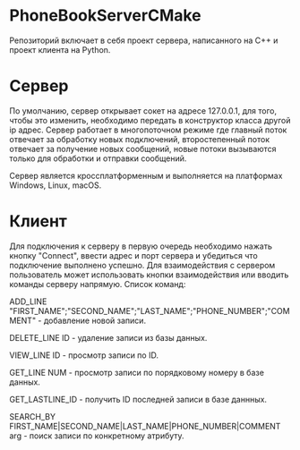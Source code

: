 # PhoneBookServerCMake

Репозиторий включает в себя проект сервера, написанного на C++ и проект клиента на Python.

# Сервер
По умолчанию, сервер открывает сокет на адресе 127.0.0.1, для того, чтобы это изменить, необходимо передать в конструктор класса другой ip адрес.
Сервер работает в многопоточном режиме где главный поток отвечает за обработку новых подключений, второстепенный поток отвечает за получение новых сообщений, новые потоки вызываются только для обработки и отправки сообщений.

Сервер является кроссплатформенным и выполняется на платформах Windows, Linux, macOS.
# Клиент
Для подключения к серверу в первую очередь необходимо нажать кнопку "Connect", ввести адрес и порт сервера и убедиться что подключение выполнено успешно.
Для взаимодействия с сервером пользователь может использовать кнопки взаимодействия или вводить команды серверу напрямую.
Список команд:

ADD_LINE "FIRST_NAME";"SECOND_NAME";"LAST_NAME";"PHONE_NUMBER";"COMMENT" - добавление новой записи.

DELETE_LINE ID - удаление записи из базы данных.

VIEW_LINE ID - просмотр записи по ID.

GET_LINE NUM - просмотр записи по порядковому номеру в базе данных.

GET_LASTLINE_ID - получить ID последней записи в базе даннных.

SEARCH_BY FIRST_NAME|SECOND_NAME|LAST_NAME|PHONE_NUMBER|COMMENT arg - поиск записи по конкретному атрибуту.



